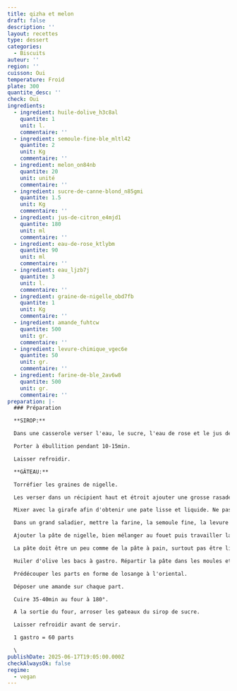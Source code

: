 ```yaml
---
title: qizha et melon
draft: false
description: ''
layout: recettes
type: dessert
categories:
  - Biscuits
auteur: ''
region: ''
cuisson: Oui
temperature: Froid
plate: 300
quantite_desc: ''
check: Oui
ingredients:
  - ingredient: huile-dolive_h3c8al
    quantite: 1
    unit: l.
    commentaire: ''
  - ingredient: semoule-fine-ble_mltl42
    quantite: 2
    unit: Kg
    commentaire: ''
  - ingredient: melon_on84nb
    quantite: 20
    unit: unité
    commentaire: ''
  - ingredient: sucre-de-canne-blond_n85gmi
    quantite: 1.5
    unit: Kg
    commentaire: ''
  - ingredient: jus-de-citron_e4mjd1
    quantite: 180
    unit: ml
    commentaire: ''
  - ingredient: eau-de-rose_ktlybm
    quantite: 90
    unit: ml
    commentaire: ''
  - ingredient: eau_ljzb7j
    quantite: 3
    unit: l.
    commentaire: ''
  - ingredient: graine-de-nigelle_obd7fb
    quantite: 1
    unit: Kg
    commentaire: ''
  - ingredient: amande_fuhtcw
    quantite: 500
    unit: gr.
    commentaire: ''
  - ingredient: levure-chimique_vgec6e
    quantite: 50
    unit: gr.
    commentaire: ''
  - ingredient: farine-de-ble_2av6w8
    quantite: 500
    unit: gr.
    commentaire: ''
preparation: |-
  ### Préparation

  **SIROP:**

  Dans une casserole verser l'eau, le sucre, l'eau de rose et le jus de citron.

  Porter à ébullition pendant 10-15min.

  Laisser refroidir.

  **GÂTEAU:**

  Torréfier les graines de nigelle.

  Les verser dans un récipient haut et étroit ajouter une grosse rasade d'huile d'olive.

  Mixer avec la girafe afin d'obtenir une pate lisse et liquide. Ne pas être radin en l'huile.

  Dans un grand saladier, mettre la farine, la semoule fine, la levure et bien mélanger.

  Ajouter la pâte de nigelle, bien mélanger au fouet puis travailler la pâte à la main en ajoutant de l'eau.

  La pâte doit être un peu comme de la pâte à pain, surtout pas être liquide

  Huiler d'olive les bacs à gastro. Répartir la pâte dans les moules et bien tasser aux doigts.

  Prédécouper les parts en forme de losange à l'oriental.

  Déposer une amande sur chaque part.

  Cuire 35-40min au four à 180°.

  A la sortie du four, arroser les gateaux du sirop de sucre.

  Laisser refroidir avant de servir.

  1 gastro = 60 parts

  \
publishDate: 2025-06-17T19:05:00.000Z
checkAlwaysOk: false
regime:
  - vegan
---
```

